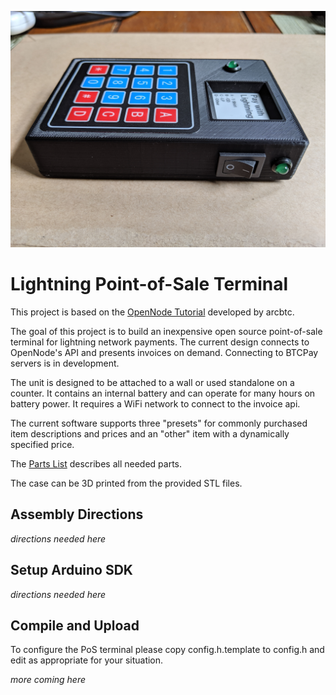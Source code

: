 ![Lightning PoS](lightning-pos.jpg)

Lightning Point-of-Sale Terminal
================================================================

This project is based on the
[OpenNode Tutorial](https://github.com/arcbtc/bitcoin2019conf)
developed by arcbtc.

The goal of this project is to build an inexpensive open source
point-of-sale terminal for lightning network payments.  The current
design connects to OpenNode's API and presents invoices on demand.
Connecting to BTCPay servers is in development.

The unit is designed to be attached to a wall or used standalone on a
counter.  It contains an internal battery and can operate for many
hours on battery power.  It requires a WiFi network to connect to the
invoice api.

The current software supports three "presets" for commonly purchased
item descriptions and prices and an "other" item with a dynamically
specified price.

The [Parts List](parts-list.md) describes all needed parts.

The case can be 3D printed from the provided STL files.

## Assembly Directions

*directions needed here*

## Setup Arduino SDK

*directions needed here*

## Compile and Upload

To configure the PoS terminal please copy config.h.template to
config.h and edit as appropriate for your situation.

*more coming here*
